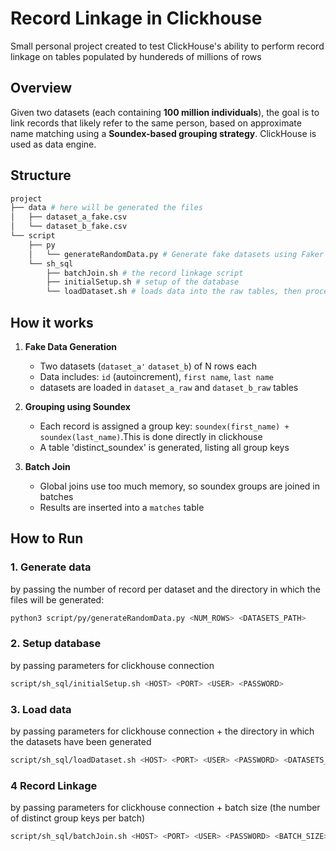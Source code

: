 
# Record Linkage in Clickhouse
Small personal project created to test ClickHouse's ability to perform record linkage on tables populated by hundereds of millions of rows

## Overview
Given two  datasets (each containing **100 million individuals**), the goal is to link records that likely refer to the same person, based on approximate name matching using a **Soundex-based grouping strategy**.
ClickHouse is used as data engine.

## Structure
```bash
project
├── data # here will be generated the files
│   ├── dataset_a_fake.csv
│   └── dataset_b_fake.csv
└── script
    ├── py
    │   └── generateRandomData.py # Generate fake datasets using Faker + multiprocessing
    └── sh_sql
        ├── batchJoin.sh # the record linkage script
        ├── initialSetup.sh # setup of the database
        └── loadDataset.sh # loads data into the raw tables, then proceeds to calculate their group key in a final table
```
		
## How it works

1. **Fake Data Generation**
   - Two datasets (`dataset_a'` `dataset_b`) of N rows each
   - Data includes: `id` (autoincrement), `first name`, `last name`
   - datasets are loaded in `dataset_a_raw` and `dataset_b_raw` tables

2. **Grouping using Soundex**
   - Each record is assigned a group key: `soundex(first_name) + soundex(last_name)`.This is done directly in clickhouse
   - A table 'distinct_soundex' is generated, listing all group keys

3. **Batch Join**
   - Global joins use too much memory, so soundex groups are joined in batches 
   - Results are inserted into a `matches` table

## How to Run

### 1. Generate data 
by passing the number of record per dataset and the directory in which the files will be generated:
```bash
python3 script/py/generateRandomData.py <NUM_ROWS> <DATASETS_PATH>
```
### 2. Setup database 
by passing parameters for clickhouse connection
```bash
script/sh_sql/initialSetup.sh <HOST> <PORT> <USER> <PASSWORD>
```
### 3. Load data
by passing parameters for clickhouse connection + the directory in which the datasets have been generated
```bash
script/sh_sql/loadDataset.sh <HOST> <PORT> <USER> <PASSWORD> <DATASETS_PATH>
```
### 4 Record Linkage
by passing parameters for clickhouse connection + batch size (the number of distinct group keys per batch)
```bash
script/sh_sql/batchJoin.sh <HOST> <PORT> <USER> <PASSWORD> <BATCH_SIZE>
```
